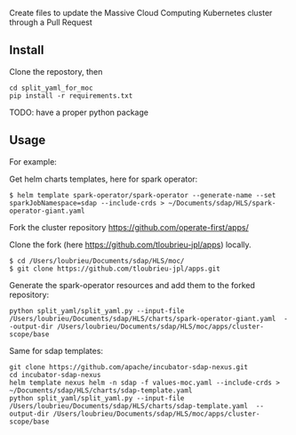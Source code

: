 

Create files to update the Massive Cloud Computing Kubernetes cluster through a Pull Request

## Install

Clone the repostory, then

    cd split_yaml_for_moc
    pip install -r requirements.txt

TODO: have a proper python package

## Usage

For example:

Get helm charts templates, here for spark operator:

    $ helm template spark-operator/spark-operator --generate-name --set sparkJobNamespace=sdap --include-crds > ~/Documents/sdap/HLS/spark-operator-giant.yaml
    
    
Fork the cluster repository https://github.com/operate-first/apps/

Clone the fork (here https://github.com/tloubrieu-jpl/apps) locally.

    $ cd /Users/loubrieu/Documents/sdap/HLS/moc/
    $ git clone https://github.com/tloubrieu-jpl/apps.git
    
Generate the spark-operator resources and add them to the forked repository:

    python split_yaml/split_yaml.py --input-file /Users/loubrieu/Documents/sdap/HLS/charts/spark-operator-giant.yaml  --output-dir /Users/loubrieu/Documents/sdap/HLS/moc/apps/cluster-scope/base


Same for sdap templates:

    git clone https://github.com/apache/incubator-sdap-nexus.git
    cd incubator-sdap-nexus
    helm template nexus helm -n sdap -f values-moc.yaml --include-crds > ~/Documents/sdap/HLS/charts/sdap-template.yaml    
    python split_yaml/split_yaml.py --input-file /Users/loubrieu/Documents/sdap/HLS/charts/sdap-template.yaml  --output-dir /Users/loubrieu/Documents/sdap/HLS/moc/apps/cluster-scope/base
    
    
    

     

    
